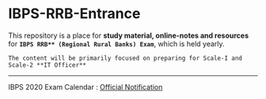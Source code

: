 # IBPS-RRB-Entrance
This repository is a place for **study material, online-notes and resources** for **`IBPS RRB** (Regional Rural Banks) Exam`**, which is held yearly.

`The content will be primarily focused on preparing for Scale-I and Scale-2 **IT Officer**`

---

IBPS 2020 Exam Calendar : [Official Notification](https://www.ibps.in/wp-content/uploads/IBPS_Calendar_2020.pdf)
